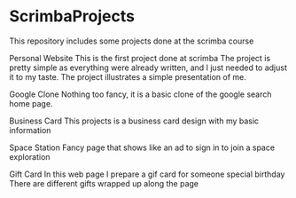 # ScrimbaProjects
This repository includes some projects done at the scrimba course

Personal Website
This is the first project done at scrimba
The project is pretty simple as everything were already written, and I just needed to adjust it to my taste. The project illustrates a simple presentation of me.

Google Clone
Nothing too fancy, it is a basic clone of the google search home page.

Business Card
This projects is a business card design with my basic information

Space Station
Fancy page that shows like an ad to sign in to join a space exploration

Gift Card
In this web page I prepare a gif card for someone special birthday
There are different gifts wrapped up along the page


